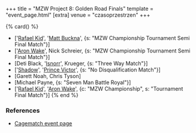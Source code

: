 +++
title = "MZW Project 8: Golden Road Finals"
template = "event_page.html"
[extra]
venue = "czasoprzestrzen"
+++

{% card() %}
- ['[Rafael Kid](@/w/rafael-kid.md)', '[Matt Buckna](@/w/matt-buckna.md)', {s: "MZW
      Championship Tournament Semi Final Match"}]
- ['[Aron Wake](@/w/aron-wake.md)', Nick Schreier, {s: "MZW Championship Tournament
      Semi Final Match"}]
- [Deti Black, '[Isnorr](@/w/isnorr.md)', Krueger, {s: "Three Way Match"}]
- ['[Shadow](@/w/shadow.md)', '[Prince Victor](@/w/vic-golden.md)', {s: "No Disqualification
      Match"}]
- [Garett Noah, Chris Tyson]
- [Michael Payne, {s: "Seven Man Battle Royal"}]
- ['[Rafael Kid](@/w/rafael-kid.md)', '[Aron Wake](@/w/aron-wake.md)', {c: "MZW Championship",
    s: "Tournament Final Match"}]
{% end %}

### References

* [Cagematch event page](https://www.cagematch.net/?id=1&nr=322479)
